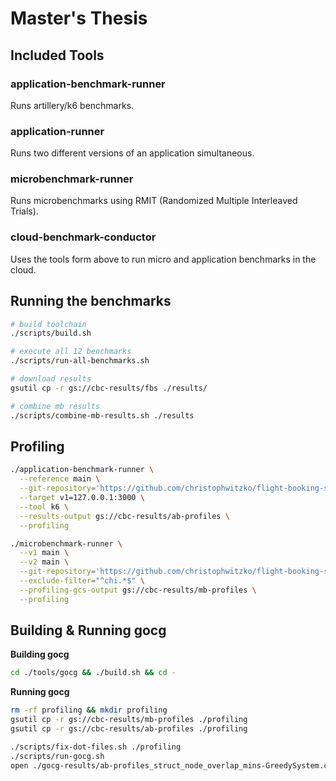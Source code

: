 # Master's Thesis

## Included Tools

### application-benchmark-runner
Runs artillery/k6 benchmarks.

### application-runner
Runs two different versions of an application simultaneous.

### microbenchmark-runner
Runs microbenchmarks using RMIT (Randomized Multiple Interleaved Trials).

### cloud-benchmark-conductor
Uses the tools form above to run micro and application benchmarks in the cloud.

## Running the benchmarks
```bash
# build toolchain
./scripts/build.sh

# execute all 12 benchmarks
./scripts/run-all-benchmarks.sh

# download results
gsutil cp -r gs://cbc-results/fbs ./results/

# combine mb results
./scripts/combine-mb-results.sh ./results
```

## Profiling
```bash
./application-benchmark-runner \
  --reference main \
  --git-repository='https://github.com/christophwitzko/flight-booking-service.git' \
  --target v1=127.0.0.1:3000 \
  --tool k6 \
  --results-output gs://cbc-results/ab-profiles \
  --profiling
```

```bash
./microbenchmark-runner \
  --v1 main \
  --v2 main \
  --git-repository='https://github.com/christophwitzko/flight-booking-service.git' \
  --exclude-filter="^chi.*$" \
  --profiling-gcs-output gs://cbc-results/mb-profiles \
  --profiling
```

## Building & Running gocg

**Building gocg**
```bash
cd ./tools/gocg && ./build.sh && cd -
```

**Running gocg**
```bash
rm -rf profiling && mkdir profiling
gsutil cp -r gs://cbc-results/mb-profiles ./profiling
gsutil cp -r gs://cbc-results/ab-profiles ./profiling

./scripts/fix-dot-files.sh ./profiling
./scripts/run-gocg.sh
open ./gocg-results/ab-profiles_struct_node_overlap_mins-GreedySystem.csv
```
